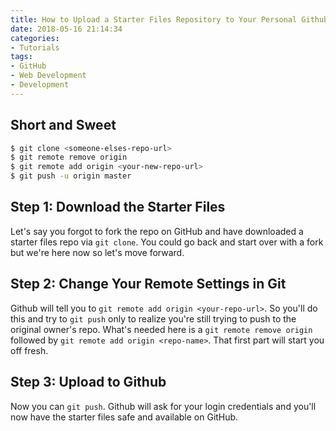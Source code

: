 ```yaml
---
title: How to Upload a Starter Files Repository to Your Personal Github
date: 2018-05-16 21:14:34
categories:
- Tutorials
tags:
- GitHub
- Web Development
- Development
---
```


## Short and Sweet

```bash
$ git clone <someone-elses-repo-url>
$ git remote remove origin
$ git remote add origin <your-new-repo-url>
$ git push -u origin master
```

## Step 1: Download the Starter Files

Let's say you forgot to fork the repo on GitHub and have downloaded a starter files repo via `git clone`. You could go back and start over with a fork but we're here now so let's move forward. 

## Step 2: Change Your Remote Settings in Git

Github will tell you to `git remote add origin <your-repo-url>`. So you'll do this and try to `git push` only to realize you're still trying to push to the original owner's repo. What's needed here is a `git remote remove origin` followed by `git remote add origin <repo-name>`. That first part will start you off fresh. 

## Step 3: Upload to Github

Now you can `git push`. Github will ask for your login credentials and you'll now have the starter files safe and available on GitHub. 
